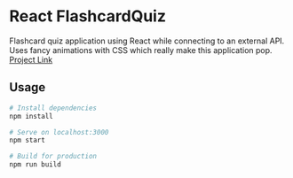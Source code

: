# React FlashcardQuiz
Flashcard quiz application using React while connecting to an external API. Uses fancy animations with CSS which really make this application pop. <br>
[Project Link](https://flashcard-quiz.netlify.app/)

## Usage

```bash
# Install dependencies
npm install

# Serve on localhost:3000
npm start

# Build for production
npm run build
```
